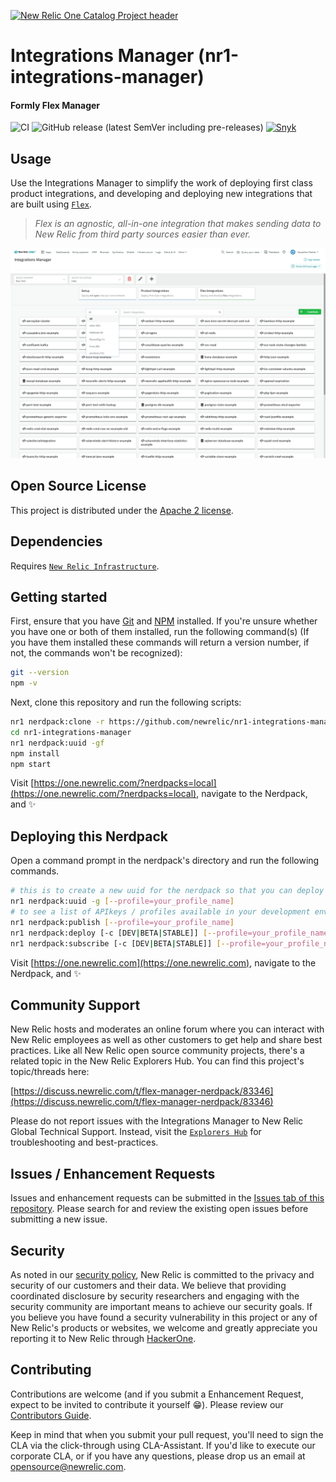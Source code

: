 [![New Relic One Catalog Project header](https://github.com/newrelic/opensource-website/raw/master/src/images/categories/New_Relic_One_Catalog_Project.png)](https://opensource.newrelic.com/oss-category/#new-relic-one-catalog-project)

# Integrations Manager (nr1-integrations-manager)

#### Formly Flex Manager

![CI](https://github.com/newrelic/nr1-integrations-manager/workflows/CI/badge.svg) ![GitHub release (latest SemVer including pre-releases)](https://img.shields.io/github/v/release/newrelic/nr1-integrations-manager?include_prereleases&sort=semver) [![Snyk](https://snyk.io/test/github/newrelic/nr1-integrations-manager/badge.svg)](https://snyk.io/test/github/newrelic/nr1-integrations-manager)

## Usage

Use the Integrations Manager to simplify the work of deploying first class product integrations, and developing and deploying new integrations that are built using [`Flex`](https://github.com/newrelic/nri-flex).

> _Flex is an agnostic, all-in-one integration that makes sending data to New Relic from third party sources easier than ever._

![Screenshot](./catalog/screenshots/nr1-integrations-manager-1.png)

## Open Source License

This project is distributed under the [Apache 2 license](LICENSE).

## Dependencies

Requires [`New Relic Infrastructure`](https://newrelic.com/products/infrastructure).

## Getting started

First, ensure that you have [Git](https://git-scm.com/book/en/v2/Getting-Started-Installing-Git) and [NPM](https://www.npmjs.com/get-npm) installed. If you're unsure whether you have one or both of them installed, run the following command(s) (If you have them installed these commands will return a version number, if not, the commands won't be recognized):

```bash
git --version
npm -v
```

Next, clone this repository and run the following scripts:

```bash
nr1 nerdpack:clone -r https://github.com/newrelic/nr1-integrations-manager.git
cd nr1-integrations-manager
nr1 nerdpack:uuid -gf
npm install
npm start
```

Visit [https://one.newrelic.com/?nerdpacks=local](https://one.newrelic.com/?nerdpacks=local), navigate to the Nerdpack, and :sparkles:

## Deploying this Nerdpack

Open a command prompt in the nerdpack's directory and run the following commands.

```bash
# this is to create a new uuid for the nerdpack so that you can deploy it to your account
nr1 nerdpack:uuid -g [--profile=your_profile_name]
# to see a list of APIkeys / profiles available in your development environment, run nr1 credentials:list
nr1 nerdpack:publish [--profile=your_profile_name]
nr1 nerdpack:deploy [-c [DEV|BETA|STABLE]] [--profile=your_profile_name]
nr1 nerdpack:subscribe [-c [DEV|BETA|STABLE]] [--profile=your_profile_name]
```

Visit [https://one.newrelic.com](https://one.newrelic.com), navigate to the Nerdpack, and :sparkles:

## Community Support

New Relic hosts and moderates an online forum where you can interact with New Relic employees as well as other customers to get help and share best practices. Like all New Relic open source community projects, there's a related topic in the New Relic Explorers Hub. You can find this project's topic/threads here:

[https://discuss.newrelic.com/t/flex-manager-nerdpack/83346](https://discuss.newrelic.com/t/flex-manager-nerdpack/83346)

Please do not report issues with the Integrations Manager to New Relic Global Technical Support. Instead, visit the [`Explorers Hub`](https://discuss.newrelic.com/c/build-on-new-relic) for troubleshooting and best-practices.

## Issues / Enhancement Requests

Issues and enhancement requests can be submitted in the [Issues tab of this repository](../../issues). Please search for and review the existing open issues before submitting a new issue.

## Security

As noted in our [security policy](https://github.com/newrelic/nr1-integrations-manager/security/policy), New Relic is committed to the privacy and security of our customers and their data. We believe that providing coordinated disclosure by security researchers and engaging with the security community are important means to achieve our security goals.
If you believe you have found a security vulnerability in this project or any of New Relic's products or websites, we welcome and greatly appreciate you reporting it to New Relic through [HackerOne](https://hackerone.com/newrelic).

## Contributing

Contributions are welcome (and if you submit a Enhancement Request, expect to be invited to contribute it yourself :grin:). Please review our [Contributors Guide](CONTRIBUTING.md).

Keep in mind that when you submit your pull request, you'll need to sign the CLA via the click-through using CLA-Assistant. If you'd like to execute our corporate CLA, or if you have any questions, please drop us an email at opensource@newrelic.com.
